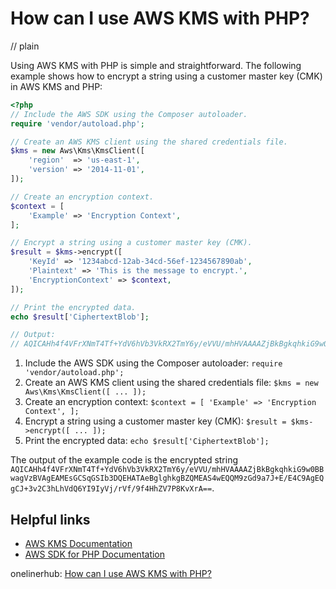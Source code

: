 # How can I use AWS KMS with PHP?
// plain

Using AWS KMS with PHP is simple and straightforward. The following example shows how to encrypt a string using a customer master key (CMK) in AWS KMS and PHP:

```php
<?php
// Include the AWS SDK using the Composer autoloader.
require 'vendor/autoload.php';

// Create an AWS KMS client using the shared credentials file.
$kms = new Aws\Kms\KmsClient([
    'region'  => 'us-east-1',
    'version' => '2014-11-01',
]);

// Create an encryption context.
$context = [
    'Example' => 'Encryption Context',
];

// Encrypt a string using a customer master key (CMK).
$result = $kms->encrypt([
    'KeyId' => '1234abcd-12ab-34cd-56ef-1234567890ab',
    'Plaintext' => 'This is the message to encrypt.',
    'EncryptionContext' => $context,
]);

// Print the encrypted data.
echo $result['CiphertextBlob'];

// Output:
// AQICAHh4f4VFrXNmT4Tf+YdV6hVb3VkRX2TmY6y/eVVU/mhHVAAAAZjBkBgkqhkiG9w0BBwagVzBVAgEAMEsGCSqGSIb3DQEHATAeBglghkgBZQMEAS4wEQQM9zGd9a7J+E/E4C9AgEQgCJ+3v2C3hLhVdQ6YI9IyVj/rVf/9f4HhZV7P8KvXrA==
```

1. Include the AWS SDK using the Composer autoloader: `require 'vendor/autoload.php';`
2. Create an AWS KMS client using the shared credentials file: `$kms = new Aws\Kms\KmsClient([ ... ]);`
3. Create an encryption context: `$context = [ 'Example' => 'Encryption Context', ];`
4. Encrypt a string using a customer master key (CMK): `$result = $kms->encrypt([ ... ]);`
5. Print the encrypted data: `echo $result['CiphertextBlob'];`

The output of the example code is the encrypted string `AQICAHh4f4VFrXNmT4Tf+YdV6hVb3VkRX2TmY6y/eVVU/mhHVAAAAZjBkBgkqhkiG9w0BBwagVzBVAgEAMEsGCSqGSIb3DQEHATAeBglghkgBZQMEAS4wEQQM9zGd9a7J+E/E4C9AgEQgCJ+3v2C3hLhVdQ6YI9IyVj/rVf/9f4HhZV7P8KvXrA==`.

## Helpful links

- [AWS KMS Documentation](https://docs.aws.amazon.com/kms/latest/developerguide/overview.html)
- [AWS SDK for PHP Documentation](https://docs.aws.amazon.com/aws-sdk-php/v3/api/index.html)

onelinerhub: [How can I use AWS KMS with PHP?](https://onelinerhub.com/php-aws/how-can-i-use-aws-kms-with-php)